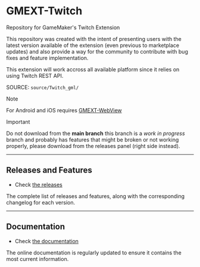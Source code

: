 # GMEXT-Twitch

Repository for GameMaker's Twitch Extension

This repository was created with the intent of presenting users with the latest version available of the extension (even previous to marketplace updates) and also provide a way for the community to contribute with bug fixes and feature implementation.

This extension will work accross all available platform since it relies on using Twitch REST API.

SOURCE: `source/Twitch_gml/`

> [!NOTE]
> For Android and iOS requires [GMEXT-WebView](https://github.com/YoYoGames/GMEXT-WebView)


> [!IMPORTANT]
> Do not download from the **main branch** this branch is a _work in progress_ branch and probably has features that might be broken or not working properly, please download from the releases panel (right side instead).

---

## Releases and Features

* Check [the releases](../../releases)

The complete list of releases and features, along with the corresponding changelog for each version.

---

## Documentation

* Check [the documentation](../../wiki)

The online documentation is regularly updated to ensure it contains the most current information. 
<!--
For those who prefer a different format, we also offer a HTML version. This HTML is directly converted from the GitHub Wiki content, ensuring consistency, although it may follow slightly behind in updates.

We encourage users to refer primarily to the GitHub Wiki for the latest information and updates. The HTML version, included with the extension and within the demo project's data files, serves as a secondary, static reference.

Additionally, if you're contributing new features through PR (Pull Requests), we kindly ask that you also provide accompanying documentation for these features, to maintain the comprehensiveness and usefulness of our resources.
-->

